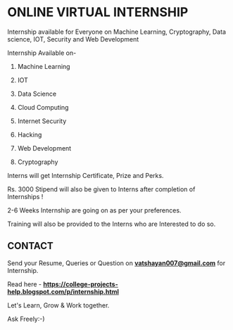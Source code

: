 # ONLINE VIRTUAL INTERNSHIP
Internship available for Everyone on Machine Learning, Cryptography, Data science, IOT, Security and Web Development

Internship Available on-

1. Machine Learning

2. IOT

3. Data Science

4. Cloud Computing

5. Internet Security

6. Hacking

7. Web Development

8. Cryptography

Interns will get Internship Certificate, Prize and Perks.

Rs. 3000 Stipend will also be given to Interns after completion of Internships !

2-6 Weeks Internship are going on as per your preferences.

Training will also be provided to the Interns who are Interested to do so.

## CONTACT

Send your Resume, Queries or Question on **vatshayan007@gmail.com** for Internship.

Read here - **https://college-projects-help.blogspot.com/p/internship.html**

Let's Learn, Grow & Work together.

Ask Freely:-)
